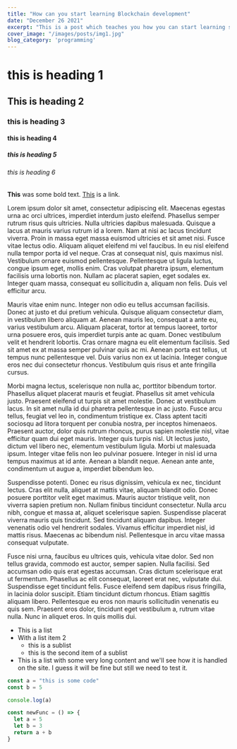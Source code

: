 ```yaml
---
title: "How can you start learning Blockchain development"
date: "December 26 2021"
excerpt: "This is a post which teaches you how you can start learning some blockchain stuff..."
cover_image: "/images/posts/img1.jpg"
blog_category: 'programming'
---
```

# this is heading 1
## This is heading 2
### this is heading 3
#### this is heading 4
##### this is heading 5
###### this is heading 6

**This** was some bold text. [This](https://google.com) is a link.

Lorem ipsum dolor sit amet, consectetur adipiscing elit. Maecenas egestas urna ac orci ultrices, imperdiet interdum justo eleifend. Phasellus semper rutrum risus quis ultricies. Nulla ultricies dapibus malesuada. Quisque a lacus at mauris varius rutrum id a lorem. Nam at nisi ac lacus tincidunt viverra. Proin in massa eget massa euismod ultricies et sit amet nisi. Fusce vitae lectus odio. Aliquam aliquet eleifend mi vel faucibus. In eu nisl eleifend nulla tempor porta id vel neque. Cras at consequat nisl, quis maximus nisl. Vestibulum ornare euismod pellentesque. Pellentesque ut ligula luctus, congue ipsum eget, mollis enim. Cras volutpat pharetra ipsum, elementum facilisis urna lobortis non. Nullam ac placerat sapien, eget sodales ex. Integer quam massa, consequat eu sollicitudin a, aliquam non felis. Duis vel efficitur arcu.

Mauris vitae enim nunc. Integer non odio eu tellus accumsan facilisis. Donec at justo et dui pretium vehicula. Quisque aliquam consectetur diam, in vestibulum libero aliquam at. Aenean mauris leo, consequat a ante eu, varius vestibulum arcu. Aliquam placerat, tortor at tempus laoreet, tortor urna posuere eros, quis imperdiet turpis ante ac quam. Donec vestibulum velit et hendrerit lobortis. Cras ornare magna eu elit elementum facilisis. Sed sit amet ex at massa semper pulvinar quis ac mi. Aenean porta est tellus, ut tempus nunc pellentesque vel. Duis varius non ex ut lacinia. Integer congue eros nec dui consectetur rhoncus. Vestibulum quis risus et ante fringilla cursus.

Morbi magna lectus, scelerisque non nulla ac, porttitor bibendum tortor. Phasellus aliquet placerat mauris et feugiat. Phasellus sit amet vehicula justo. Praesent eleifend ut turpis sit amet molestie. Donec at vestibulum lacus. In sit amet nulla id dui pharetra pellentesque in ac justo. Fusce arcu tellus, feugiat vel leo in, condimentum tristique ex. Class aptent taciti sociosqu ad litora torquent per conubia nostra, per inceptos himenaeos. Praesent auctor, dolor quis rutrum rhoncus, purus sapien molestie nisl, vitae efficitur quam dui eget mauris. Integer quis turpis nisl. Ut lectus justo, dictum vel libero nec, elementum vestibulum ligula. Morbi ut malesuada ipsum. Integer vitae felis non leo pulvinar posuere. Integer in nisl id urna tempus maximus at id ante. Aenean a blandit neque. Aenean ante ante, condimentum ut augue a, imperdiet bibendum leo.

Suspendisse potenti. Donec eu risus dignissim, vehicula ex nec, tincidunt lectus. Cras elit nulla, aliquet at mattis vitae, aliquam blandit odio. Donec posuere porttitor velit eget maximus. Mauris auctor tristique velit, non viverra sapien pretium non. Nullam finibus tincidunt consectetur. Nulla arcu nibh, congue et massa at, aliquet scelerisque sapien. Suspendisse placerat viverra mauris quis tincidunt. Sed tincidunt aliquam dapibus. Integer venenatis odio vel hendrerit sodales. Vivamus efficitur imperdiet nisl, id mattis risus. Maecenas ac bibendum nisl. Pellentesque in arcu vitae massa consequat vulputate.

Fusce nisi urna, faucibus eu ultrices quis, vehicula vitae dolor. Sed non tellus gravida, commodo est auctor, semper sapien. Nulla facilisi. Sed accumsan odio quis erat egestas accumsan. Cras dictum scelerisque erat ut fermentum. Phasellus ac elit consequat, laoreet erat nec, vulputate dui. Suspendisse eget tincidunt felis. Fusce eleifend sem dapibus risus fringilla, in lacinia dolor suscipit. Etiam tincidunt dictum rhoncus. Etiam sagittis aliquam libero. Pellentesque eu eros non mauris sollicitudin venenatis eu quis sem. Praesent eros dolor, tincidunt eget vestibulum a, rutrum vitae nulla. Nunc in aliquet eros. In quis mollis dui.

* This is a list
* With a list item 2
  * this is a sublist
  * this is the second item of a sublist
* This is a list with some very long content and we'll see how it is handled on the site. I guess it will be fine but still we need to test it.

```js
const a = "this is some code"
const b = 5

console.log(a)

const newFunc = () => {
  let a = 5
  let b = 3
  return a + b
}
```